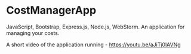 # CostManagerApp
JavaScript, Bootstrap, Express.js, Node.js, WebStorm.
An application for managing your costs.

A short video of the application running - https://youtu.be/aJiTj0lAVNg
